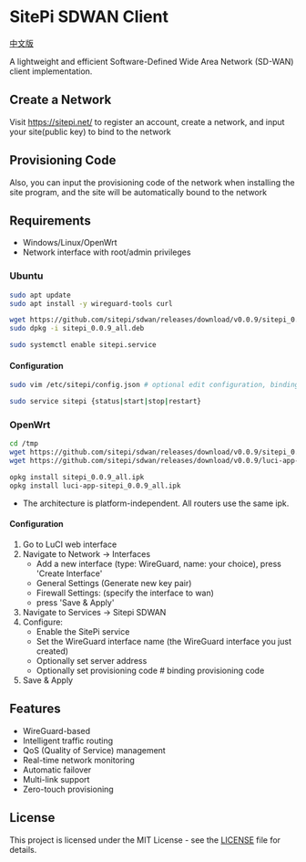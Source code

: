 # SitePi SDWAN Client

[中文版](README.zh-CN.md)

A lightweight and efficient Software-Defined Wide Area Network (SD-WAN) client implementation.

## Create a Network
Visit https://sitepi.net/ to register an account, create a network, and input your site(public key) to bind to the network

## Provisioning Code
Also, you can input the provisioning code of the network when installing the site program, and the site will be automatically bound to the network

## Requirements

- Windows/Linux/OpenWrt
- Network interface with root/admin privileges  

### Ubuntu
```bash
sudo apt update
sudo apt install -y wireguard-tools curl

wget https://github.com/sitepi/sdwan/releases/download/v0.0.9/sitepi_0.0.9_all.deb
sudo dpkg -i sitepi_0.0.9_all.deb

sudo systemctl enable sitepi.service
```

#### Configuration
```bash
sudo vim /etc/sitepi/config.json # optional edit configuration, binding provisioning code

sudo service sitepi {status|start|stop|restart}
```

### OpenWrt
```bash
cd /tmp
wget https://github.com/sitepi/sdwan/releases/download/v0.0.9/sitepi_0.0.9_all.ipk
wget https://github.com/sitepi/sdwan/releases/download/v0.0.9/luci-app-sitepi_0.0.9_all.ipk

opkg install sitepi_0.0.9_all.ipk
opkg install luci-app-sitepi_0.0.9_all.ipk
```

- The architecture is platform-independent. All routers use the same ipk.

#### Configuration
   1. Go to LuCI web interface
   2. Navigate to Network -> Interfaces
      - Add a new interface (type: WireGuard, name: your choice), press 'Create Interface'
      - General Settings (Generate new key pair)
      - Firewall Settings: (specify the interface to wan)
      - press 'Save & Apply'
   3. Navigate to Services -> Sitepi SDWAN
   4. Configure:
      - Enable the SitePi service
      - Set the WireGuard interface name (the WireGuard interface you just created)
      - Optionally set server address
      - Optionally set provisioning code      # binding provisioning code
   5. Save & Apply

## Features

- WireGuard-based
- Intelligent traffic routing
- QoS (Quality of Service) management
- Real-time network monitoring
- Automatic failover
- Multi-link support
- Zero-touch provisioning

## License

This project is licensed under the MIT License - see the [LICENSE](LICENSE) file for details.
